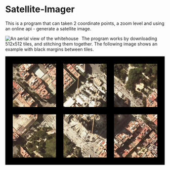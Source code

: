 # Satellite-Imager
This is a program that can taken 2 coordinate points, a zoom level and using an online api - generate a satellite image.

<img src="Images/white house.png"
     alt="An aerial view of the whitehouse"
     style="float: left; margin-right: 10px;" />

The program works by downloading 512x512 tiles, and stitching them together.
The following image shows an example with black margins between tiles.

<img src="Images/sagrada familia.png"
     alt="An aerial view of the sagrada familia - a cathedral"
     style="float: left; margin-right: 10px;" />
